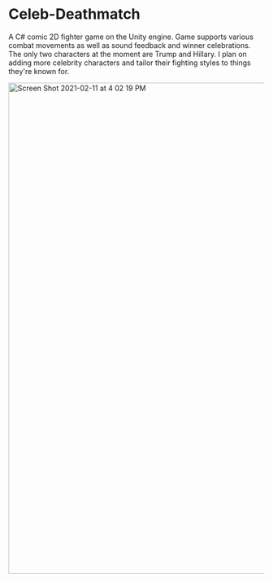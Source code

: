 # Celeb-Deathmatch
A C# comic 2D fighter game on the Unity engine. Game supports various combat movements as well as sound feedback and winner celebrations. The only two characters at the moment are Trump and Hillary. I plan on adding more celebrity characters and tailor their fighting styles to things they're known for.


<img width="965" alt="Screen Shot 2021-02-11 at 4 02 19 PM" src="https://user-images.githubusercontent.com/42689178/107714747-067c5e80-6c8b-11eb-93c2-2bd4a28b2b2b.png">
